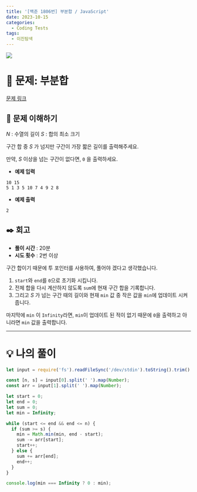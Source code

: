 ```yaml
---
title: '[백준 1806번] 부분합 / JavaScript'
date: 2023-10-15
categories:
  - Coding Tests
tags:
  - 이진탐색
---
```


![](https://velog.velcdn.com/images/gusdh2/post/7e3117af-14b0-45b0-ba4e-037601c9a055/image.png)

# 📝 문제: 부분합

[문제 링크](https://www.acmicpc.net/problem/1806)

## 🎯 문제 이해하기

$N$ : 수열의 길이 $S$ : 합의 최소 크기

구간 합 중 $S$ 가 넘지만 구간이 가장 짧은 길이를 출력해주세요.

만약, $S$ 이상을 넘는 구간이 없다면, `0` 을 출력하세요.

- **예제 입력**

```
10 15
5 1 3 5 10 7 4 9 2 8
```

- **예제 출력**

```
2
```

## ✒️ 회고

- **풀이 시간** : 20분
- **시도 횟수** : 2번 이상

구간 합이기 때문에 투 포인터를 사용하여, 풀어야 겠다고 생각했습니다.

1. `start`와 `end`를 `0`으로 초기화 시킵니다.
2. 전체 합을 다시 계산하지 않도록 `sum`에 현재 구간 합을 기록합니다.
3. 그리고 $S$ 가 넘는 구간 때의 길이와 현재 `min` 값 중 작은 값을 `min`에 업데이트 시켜줍니다.

마지막에 `min` 이 `Infinity`라면, `min`이 업데이트 된 적이 없기 때문에 `0`을 출력하고 아니라면 `min` 값을 출력합니다.

---

# 💡 나의 풀이

```js
let input = require('fs').readFileSync('/dev/stdin').toString().trim().split('\n');

const [n, s] = input[0].split(' ').map(Number);
const arr = input[1].split(' ').map(Number);

let start = 0;
let end = 0;
let sum = 0;
let min = Infinity;

while (start <= end && end <= n) {
  if (sum >= s) {
    min = Math.min(min, end - start);
    sum -= arr[start];
    start++;
  } else {
    sum += arr[end];
    end++;
  }
}

console.log(min === Infinity ? 0 : min);
```
